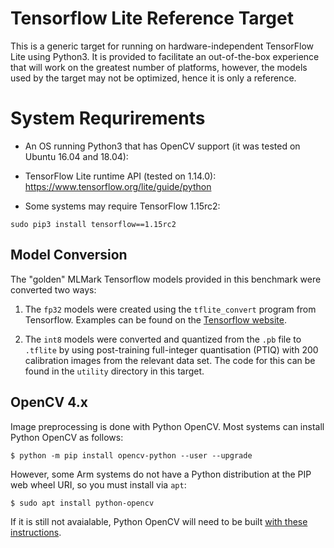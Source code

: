 # Tensorflow Lite Reference Target

This is a generic target for running on hardware-independent TensorFlow Lite using Python3. It is provided to facilitate an out-of-the-box experience that will work on the greatest number of platforms, however, the models used by the target may not be optimized, hence it is only a reference.

# System Requrirements

* An OS running Python3 that has OpenCV support (it was tested on Ubuntu 16.04 and 18.04):

* TensorFlow Lite runtime API (tested on 1.14.0):
 https://www.tensorflow.org/lite/guide/python

* Some systems may require TensorFlow 1.15rc2:

~~~
sudo pip3 install tensorflow==1.15rc2
~~~

## Model Conversion

The "golden" MLMark Tensorflow models provided in this benchmark were converted two ways:

1. The `fp32` models were created using the `tflite_convert` program from Tensorflow. Examples can be found on the [Tensorflow website](https://www.tensorflow.org/lite/convert/cmdline_examples).

2. The `int8` models were converted and quantized from the `.pb` file to `.tflite` by using post-training full-integer quantisation (PTIQ) with 200 calibration images from the relevant data set. The code for this can be found in the `utility` directory in this target.

## OpenCV 4.x

Image preprocessing is done with Python OpenCV. Most systems can install Python OpenCV as follows:

~~~
$ python -m pip install opencv-python --user --upgrade
~~~

However, some Arm systems do not have a Python distribution at the PIP web wheel URI, so you must install via `apt`:

~~~
$ sudo apt install python-opencv
~~~

If it is still not avaialable, Python OpenCV will need to be built [with these instructions](https://docs.opencv.org/4.1.0/d7/d9f/tutorial_linux_install.html).

